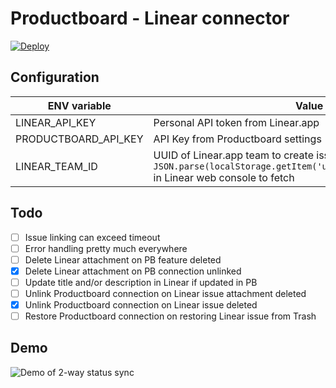 # Productboard - Linear connector

[![Deploy](https://www.herokucdn.com/deploy/button.svg)](https://heroku.com/deploy)

## Configuration

| ENV variable         | Value                                                                                                                                            |
|----------------------|--------------------------------------------------------------------------------------------------------------------------------------------------|
| LINEAR_API_KEY       | Personal API token from Linear.app                                                                                                               |
| PRODUCTBOARD_API_KEY | API Key from Productboard settings                                                                                                               |
| LINEAR_TEAM_ID       | UUID of Linear.app team to create issues in. Run `JSON.parse(localStorage.getItem('userSettings')).activeTeamId` in Linear web console to fetch  |

## Todo
- [ ] Issue linking can exceed timeout
- [ ] Error handling pretty much everywhere
- [ ] Delete Linear attachment on PB feature deleted
- [x] Delete Linear attachment on PB connection unlinked
- [ ] Update title and/or description in Linear if updated in PB
- [ ] Unlink Productboard connection on Linear issue attachment deleted
- [x] Unlink Productboard connection on Linear issue deleted
- [ ] Restore Productboard connection on restoring Linear issue from Trash

## Demo

![Demo of 2-way status sync](demo.gif)